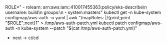 ROLE="    - rolearn: arn:aws:iam::410017455363:policy/eks-describe\n      username: build\n      groups:\n        - system:masters" 
kubectl get -n kube-system configmap/aws-auth -o yaml | awk "/mapRoles: \|/{print;print \"$ROLE\";next}1" > /tmp/aws-auth-patch.yml
kubectl patch configmap/aws-auth -n kube-system --patch "$(cat /tmp/aws-auth-patch.yml)"

- next -> ci/cd

